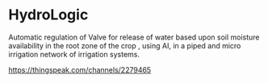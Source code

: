# HydroLogic
Automatic regulation of Valve for release of water based upon soil moisture availability in the root zone of the crop , using AI, in a piped and micro irrigation network of irrigation systems.


https://thingspeak.com/channels/2279465
